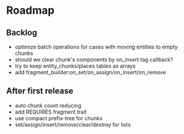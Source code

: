 # Roadmap

## Backlog

- optimize batch operations for cases with moving entities to empty chunks
- should we clear chunk's components by on_insert tag callback?
- try to keep entity_chunks/places tables as arrays
- add fragment_builder:on_set/on_assign/on_insert/on_remove

## After first release

- auto chunk count reducing
- add REQUIRES fragment trait
- use compact prefix-tree for chunks
- set/assign/insert/remove/clear/destroy for lists

